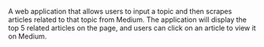 A web application that allows users to input a topic and then scrapes articles related to that topic from
Medium. The application will display the top 5 related articles on the page, and users can click on an article to
view it on Medium.
